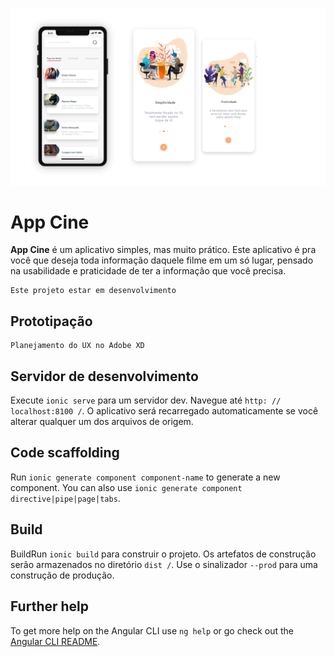 ![App Filmes](src/assets/imgs/readme-01.png)

App Cine
=============

**App Cine** é um aplicativo simples, mas muito prático. Este aplicativo é pra você que deseja toda informação daquele filme em um só lugar, pensado na usabilidade e praticidade de ter a informação que você precisa.

	Este projeto estar em desenvolvimento
  
## Prototipação

	Planejamento do UX no Adobe XD
  

## Servidor de desenvolvimento

Execute `ionic serve` para um servidor dev. Navegue até `http: // localhost:8100 /`. O aplicativo será recarregado automaticamente se você alterar qualquer um dos arquivos de origem.


## Code scaffolding

Run `ionic generate component component-name` to generate a new component. You can also use `ionic generate component directive|pipe|page|tabs`.


## Build

BuildRun `ionic build` para construir o projeto. Os artefatos de construção serão armazenados no diretório `dist /`. Use o sinalizador `--prod` para uma construção de produção.


## Further help

To get more help on the Angular CLI use `ng help` or go check out the [Angular CLI README](https://github.com/angular/angular-cli/blob/master/README.md).
